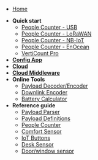 * [Home](/#start-here)
- **Quick start**
    - [People Counter - USB](./quick-start/people-counter/usb/)
    - [People Counter - LoRaWAN](./quick-start/people-counter/lorawan/)
    - [People Counter - NB-IoT](./quick-start/people-counter/nb-iot/)
    - [People Counter - EnOcean](./quick-start/people-counter/enocean/)
    - [VertiCount Pro](./quick-start/verticount-pro/)
- [**Config App**](./config-app/)
- [**Cloud**](./quick-start/cloud/)
- [**Cloud Middleware**](./reference-guide/middleware/)
- **Online Tools**
    - [Payload Decoder/Encoder](./tools/decoder-encoder/)
    - [Downlink Encoder](./tools/downlink/)
    - [Battery Calculator](./tools/battery-calculator/)
- **Reference guide**
    - [Payload Parser](./reference-guide/payload-parser/)
    - [Payload Definitions](./reference-guide/payload-definitions/)
    - [People Counter](./reference-guide/people-counter/)
    - [Comfort Sensor](./reference-guide/comfort-sensor/)
    - [IoT Buttons](./reference-guide/buttons/)
    - [Desk Sensor](./reference-guide/desk-sensor/)
    - [Door/window sensor](./reference-guide/door-window-sensor/)